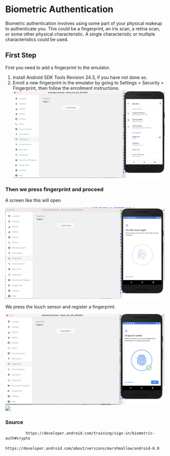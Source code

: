 
# Biometric Authentication
Biometric authentication involves using some part of your physical makeup to authenticate you. This could be a fingerprint, an iris scan, a retina scan, or some other physical characteristic. A single characteristic or multiple characteristics could be used.

## First Step
First you need to add a fingerprint to the emulator.
1. Install Android SDK Tools Revision 24.3, if you have not done so.
2. Enroll a new fingerprint in the emulator by going to Settings > Security > Fingerprint, then follow the enrollment instructions.<dt><dt>
![](images/first_step.png) <dt>
  
  
### Then we press fingerprint and proceed
  A screen like this will open<dt>
    ![](images/second-step.png) <dt>
            
We press the touch sensor and register a fingerprint.<dt>
      ![](images/third_step.png) <dt>
           ![](images/fingerprint.gif) <dt>

        
        

  ### Source
             https://developer.android.com/training/sign-in/biometric-auth#crypto
             https://developer.android.com/about/versions/marshmallow/android-6.0
